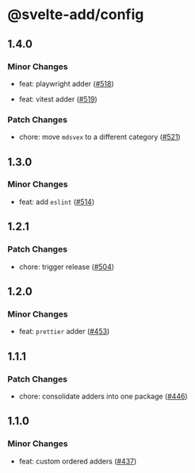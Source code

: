 # @svelte-add/config

## 1.4.0

### Minor Changes

- feat: playwright adder ([#518](https://github.com/svelte-add/svelte-add/pull/518))

- feat: vitest adder ([#519](https://github.com/svelte-add/svelte-add/pull/519))

### Patch Changes

- chore: move `mdsvex` to a different category ([#521](https://github.com/svelte-add/svelte-add/pull/521))

## 1.3.0

### Minor Changes

- feat: add `eslint` ([#514](https://github.com/svelte-add/svelte-add/pull/514))

## 1.2.1

### Patch Changes

- chore: trigger release ([#504](https://github.com/svelte-add/svelte-add/pull/504))

## 1.2.0

### Minor Changes

- feat: `prettier` adder ([#453](https://github.com/svelte-add/svelte-add/pull/453))

## 1.1.1

### Patch Changes

- chore: consolidate adders into one package ([#446](https://github.com/svelte-add/svelte-add/pull/446))

## 1.1.0

### Minor Changes

- feat: custom ordered adders ([#437](https://github.com/svelte-add/svelte-add/pull/437))
